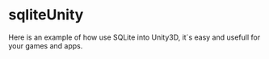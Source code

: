 sqliteUnity
===========

Here is an example of how use SQLite into Unity3D, it´s easy and usefull for your games and apps.

